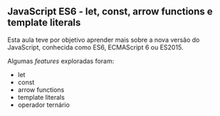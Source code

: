 ## JavaScript ES6 - let, const, arrow functions e template literals

Esta aula teve por objetivo aprender mais sobre a nova versão do JavaScript, conhecida como ES6, ECMAScript 6 ou ES2015. 

Algumas _features_ exploradas foram:
- let
- const
- arrow functions
- template literals
- operador ternário
